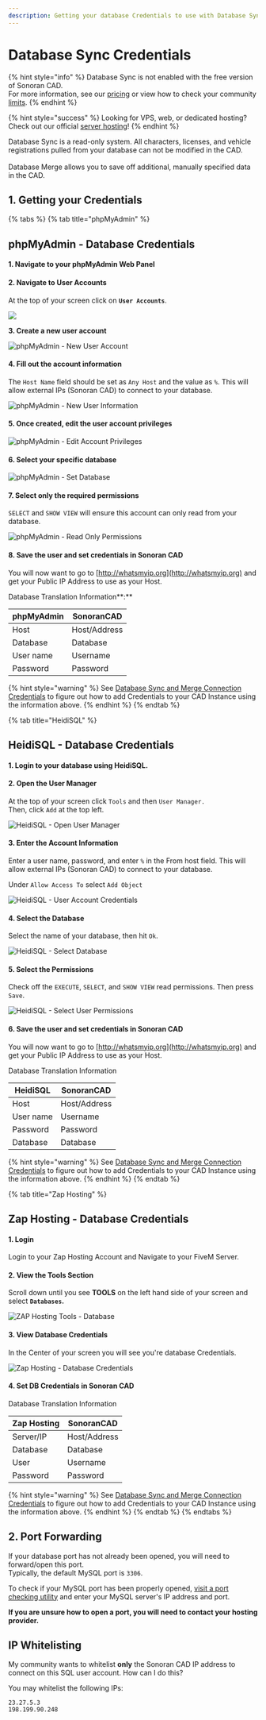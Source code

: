 ```yaml
---
description: Getting your database Credentials to use with Database Sync.
---
```


# Database Sync Credentials

{% hint style="info" %}
Database Sync is not enabled with the free version of Sonoran CAD.\
For more information, see our [pricing](../../pricing/faq/) or view how to check your community [limits](../../tutorials/getting-started/view-your-limits.md).
{% endhint %}

{% hint style="success" %}
Looking for VPS, web, or dedicated hosting? Check out our official [server hosting](../../other-products/server-hosting.md)!
{% endhint %}

Database Sync is a read-only system. All characters, licenses, and vehicle registrations pulled from your database can not be modified in the CAD.\
\
Database Merge allows you to save off additional, manually specified data in the CAD.

## 1. Getting your Credentials

{% tabs %}
{% tab title="phpMyAdmin" %}
## phpMyAdmin - Database Credentials

#### **1. Navigate to your phpMyAdmin Web Panel**

#### **2. Navigate to User Accounts**

At the top of your screen click on **`User Accounts`**.

![](<../../.gitbook/assets/image (197).png>)

**3. Create a new user account**

![phpMyAdmin - New User Account](<../../.gitbook/assets/image (266).png>)

#### **4. Fill out the account information**

The `Host Name` field should be set as `Any Host` and the value as `%`. This will allow external IPs (Sonoran CAD) to connect to your database.

![phpMyAdmin - New User Information](<../../.gitbook/assets/image (230).png>)

#### **5. Once created, edit the user account privileges**

![phpMyAdmin - Edit Account Privileges](<../../.gitbook/assets/image (143) (1) (1).png>)

#### **6. Select your specific database**

![phpMyAdmin - Set Database](<../../.gitbook/assets/image (189).png>)

#### **7. Select only the required permissions**

`SELECT` and `SHOW VIEW` will ensure this account can only read from your database.

![phpMyAdmin - Read Only Permissions](<../../.gitbook/assets/image (237).png>)

#### 8. Save the user and set credentials in Sonoran CAD

You will now want to go to [http://whatsmyip.org](http://whatsmyip.org) and get your Public IP Address to use as your Host.

Database Translation Information**:**

| phpMyAdmin | SonoranCAD   |
| ---------- | ------------ |
| Host       | Host/Address |
| Database   | Database     |
| User name  | Username     |
| Password   | Password     |

{% hint style="warning" %}
See [Database Sync and Merge Connection Credentials](./#written-configuration-guide) to figure out how to add Credentials to your CAD Instance using the information above.
{% endhint %}
{% endtab %}

{% tab title="HeidiSQL" %}
## HeidiSQL - Database Credentials

#### 1. Login to your database using HeidiSQL.&#x20;

#### 2. Open the User Manager

At the top of your screen click `Tools` and then `User Manager.`\
Then, click `Add` at the top left.

![HeidiSQL - Open User Manager](<../../.gitbook/assets/image (86).png>)

#### 3. Enter the Account Information

Enter a user name, password, and enter `%` in the From host field. This will allow external IPs (Sonoran CAD) to connect to your database.

Under `Allow Access To` select `Add Object`

![HeidiSQL - User Account Credentials](<../../.gitbook/assets/image (92).png>)

#### 4. Select the Database

Select the name of your database, then hit `Ok`.

![HeidiSQL - Select Database](<../../.gitbook/assets/image (220).png>)

#### 5. Select the Permissions

Check off the `EXECUTE`, `SELECT`, and `SHOW VIEW` read permissions. Then press `Save`.

![HeidiSQL - Select User Permissions](<../../.gitbook/assets/image (173).png>)

#### 6. Save the user and set credentials in Sonoran CAD

You will now want to go to [http://whatsmyip.org](http://whatsmyip.org) and get your Public IP Address to use as your Host.

Database Translation Information

| HeidiSQL  | SonoranCAD   |
| --------- | ------------ |
| Host      | Host/Address |
| User name | Username     |
| Password  | Password     |
| Database  | Database     |

{% hint style="warning" %}
See [Database Sync and Merge Connection Credentials](./#written-configuration-guide) to figure out how to add Credentials to your CAD Instance using the information above.
{% endhint %}
{% endtab %}

{% tab title="Zap Hosting" %}
## Zap Hosting - Database Credentials

#### 1. Login

Login to your Zap Hosting Account and Navigate to your FiveM Server.

#### 2. View the Tools Section

Scroll down until you see **TOOLS** on the left hand side of your screen and select **`Databases`.**

![ZAP Hosting Tools - Database](<../../.gitbook/assets/image (139) (3) (3) (3) (1) (1) (1) (1) (1) (1) (1) (1) (1) (1) (1).png>)

#### 3. View Database Credentials

In the Center of your screen you will see you're database Credentials.&#x20;

![Zap Hosting - Database Credentials](<../../.gitbook/assets/image (251).png>)

#### 4. Set DB Credentials in Sonoran CAD

Database Translation Information

| Zap Hosting | SonoranCAD   |
| ----------- | ------------ |
| Server/IP   | Host/Address |
| Database    | Database     |
| User        | Username     |
| Password    | Password     |

{% hint style="warning" %}
See [Database Sync and Merge Connection Credentials](./#written-configuration-guide) to figure out how to add Credentials to your CAD Instance using the information above.
{% endhint %}
{% endtab %}
{% endtabs %}

## 2. Port Forwarding

If your database port has not already been opened, you will need to forward/open this port.\
Typically, the default MySQL port is `3306`.

To check if your MySQL port has been properly opened, [visit a port checking utility](https://www.yougetsignal.com/tools/open-ports/) and enter your MySQL server's IP address and port.

**If you are unsure how to open a port, you will need to contact your hosting provider.**



## IP Whitelisting

My community wants to whitelist **only** the Sonoran CAD IP address to connect on this SQL user account. How can I do this?

You may whitelist the following IPs:

```
23.27.5.3
198.199.90.248
```









